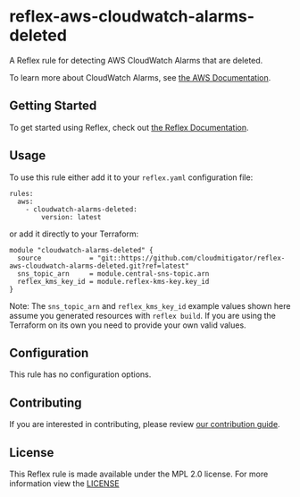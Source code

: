 # reflex-aws-cloudwatch-alarms-deleted
A Reflex rule for detecting AWS CloudWatch Alarms that are deleted.

To learn more about CloudWatch Alarms, see [the AWS Documentation](https://docs.aws.amazon.com/AmazonCloudWatch/latest/monitoring/AlarmThatSendsEmail.html).

## Getting Started
To get started using Reflex, check out [the Reflex Documentation](https://docs.cloudmitigator.com/).

## Usage
To use this rule either add it to your `reflex.yaml` configuration file:
```
rules:
  aws:
    - cloudwatch-alarms-deleted:
        version: latest
```

or add it directly to your Terraform:
```
module "cloudwatch-alarms-deleted" {
  source            = "git::https://github.com/cloudmitigator/reflex-aws-cloudwatch-alarms-deleted.git?ref=latest"
  sns_topic_arn     = module.central-sns-topic.arn
  reflex_kms_key_id = module.reflex-kms-key.key_id
}
```

Note: The `sns_topic_arn` and `reflex_kms_key_id` example values shown here assume you generated resources with `reflex build`. If you are using the Terraform on its own you need to provide your own valid values.

## Configuration
This rule has no configuration options.

## Contributing
If you are interested in contributing, please review [our contribution guide](https://docs.cloudmitigator.com/about/contributing.html).

## License
This Reflex rule is made available under the MPL 2.0 license. For more information view the [LICENSE](https://github.com/cloudmitigator/reflex-aws-cloudwatch-alarms-deleted/blob/master/LICENSE) 

